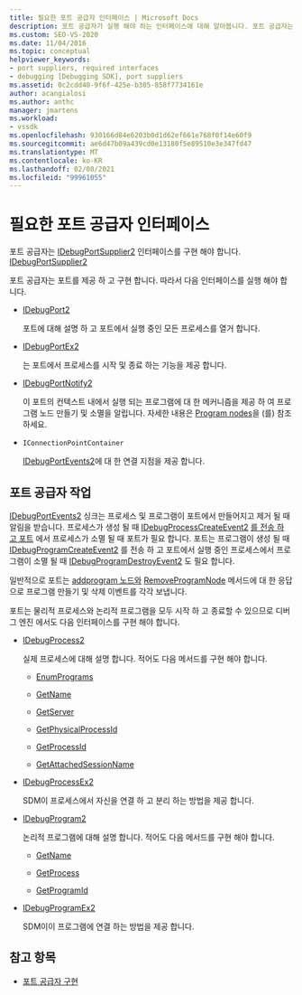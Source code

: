 ```yaml
---
title: 필요한 포트 공급자 인터페이스 | Microsoft Docs
description: 포트 공급자가 실행 해야 하는 인터페이스에 대해 알아봅니다. 포트 공급자는 포트를 제공 하 고 구현 합니다.
ms.custom: SEO-VS-2020
ms.date: 11/04/2016
ms.topic: conceptual
helpviewer_keywords:
- port suppliers, required interfaces
- debugging [Debugging SDK], port suppliers
ms.assetid: 0c2cdd40-9f6f-425e-b305-858f7734161e
author: acangialosi
ms.author: anthc
manager: jmartens
ms.workload:
- vssdk
ms.openlocfilehash: 930166d84e6203b0d1d62ef661e768f0f14e60f9
ms.sourcegitcommit: ae6d47b09a439cd0e13180f5e89510e3e347fd47
ms.translationtype: MT
ms.contentlocale: ko-KR
ms.lasthandoff: 02/08/2021
ms.locfileid: "99961055"
---
```

# <a name="required-port-supplier-interfaces"></a>필요한 포트 공급자 인터페이스
포트 공급자는 [IDebugPortSupplier2](../../extensibility/debugger/reference/idebugportsupplier2.md) 인터페이스를 구현 해야 합니다. [IDebugPortSupplier2](../../extensibility/debugger/reference/idebugportsupplier2.md)

 포트 공급자는 포트를 제공 하 고 구현 합니다. 따라서 다음 인터페이스를 실행 해야 합니다.

- [IDebugPort2](../../extensibility/debugger/reference/idebugport2.md)

  포트에 대해 설명 하 고 포트에서 실행 중인 모든 프로세스를 열거 합니다.

- [IDebugPortEx2](../../extensibility/debugger/reference/idebugportex2.md)

  는 포트에서 프로세스를 시작 및 종료 하는 기능을 제공 합니다.

- [IDebugPortNotify2](../../extensibility/debugger/reference/idebugportnotify2.md)

  이 포트의 컨텍스트 내에서 실행 되는 프로그램에 대 한 메커니즘을 제공 하 여 프로그램 노드 만들기 및 소멸을 알립니다. 자세한 내용은 [Program nodes](../../extensibility/debugger/program-nodes.md)을 (를) 참조 하세요.

- `IConnectionPointContainer`

  [IDebugPortEvents2](../../extensibility/debugger/reference/idebugportevents2.md)에 대 한 연결 지점을 제공 합니다.

## <a name="port-supplier-operation"></a>포트 공급자 작업
 [IDebugPortEvents2](../../extensibility/debugger/reference/idebugportevents2.md) 싱크는 프로세스 및 프로그램이 포트에서 만들어지고 제거 될 때 알림을 받습니다. 프로세스가 생성 될 때 [IDebugProcessCreateEvent2](../../extensibility/debugger/reference/idebugprocesscreateevent2.md) [를 전송 하 고 포트](../../extensibility/debugger/reference/idebugprocessdestroyevent2.md) 에서 프로세스가 소멸 될 때 포트가 필요 합니다. 포트는 프로그램이 생성 될 때 [IDebugProgramCreateEvent2](../../extensibility/debugger/reference/idebugprogramcreateevent2.md) 를 전송 하 고 포트에서 실행 중인 프로세스에서 프로그램이 소멸 될 때 [IDebugProgramDestroyEvent2](../../extensibility/debugger/reference/idebugprogramdestroyevent2.md) 도 필요 합니다.

 일반적으로 포트는 [addprogram 노드와](../../extensibility/debugger/reference/idebugportnotify2-addprogramnode.md) [RemoveProgramNode](../../extensibility/debugger/reference/idebugportnotify2-removeprogramnode.md) 메서드에 대 한 응답으로 프로그램 만들기 및 삭제 이벤트를 각각 보냅니다.

 포트는 물리적 프로세스와 논리적 프로그램을 모두 시작 하 고 종료할 수 있으므로 디버그 엔진 에서도 다음 인터페이스를 구현 해야 합니다.

- [IDebugProcess2](../../extensibility/debugger/reference/idebugprocess2.md)

  실제 프로세스에 대해 설명 합니다. 적어도 다음 메서드를 구현 해야 합니다.

  - [EnumPrograms](../../extensibility/debugger/reference/idebugprocess2-enumprograms.md)

  - [GetName](../../extensibility/debugger/reference/idebugprocess2-getname.md)

  - [GetServer](../../extensibility/debugger/reference/idebugprocess2-getserver.md)

  - [GetPhysicalProcessId](../../extensibility/debugger/reference/idebugprocess2-getphysicalprocessid.md)

  - [GetProcessId](../../extensibility/debugger/reference/idebugprocess2-getprocessid.md)

  - [GetAttachedSessionName](../../extensibility/debugger/reference/idebugprocess2-getattachedsessionname.md)

- [IDebugProcessEx2](../../extensibility/debugger/reference/idebugprocessex2.md)

  SDM이 프로세스에서 자신을 연결 하 고 분리 하는 방법을 제공 합니다.

- [IDebugProgram2](../../extensibility/debugger/reference/idebugprogram2.md)

  논리적 프로그램에 대해 설명 합니다. 적어도 다음 메서드를 구현 해야 합니다.

  - [GetName](../../extensibility/debugger/reference/idebugprogram2-getname.md)

  - [GetProcess](../../extensibility/debugger/reference/idebugprogram2-getprocess.md)

  - [GetProgramId](../../extensibility/debugger/reference/idebugprogram2-getprogramid.md)

- [IDebugProgramEx2](../../extensibility/debugger/reference/idebugprogramex2.md)

  SDM이이 프로그램에 연결 하는 방법을 제공 합니다.

## <a name="see-also"></a>참고 항목
- [포트 공급자 구현](../../extensibility/debugger/implementing-a-port-supplier.md)
